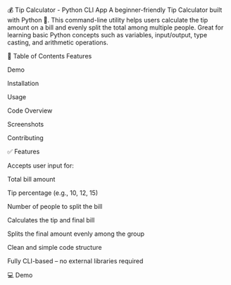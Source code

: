 💰 Tip Calculator - Python CLI App
A beginner-friendly Tip Calculator built with Python 🐍. This command-line utility helps users calculate the tip amount on a bill and evenly split the total among multiple people. Great for learning basic Python concepts such as variables, input/output, type casting, and arithmetic operations.

📌 Table of Contents
Features

Demo

Installation

Usage

Code Overview

Screenshots

Contributing

✅ Features

Accepts user input for:

Total bill amount

Tip percentage (e.g., 10, 12, 15)

Number of people to split the bill

Calculates the tip and final bill

Splits the final amount evenly among the group

Clean and simple code structure

Fully CLI-based – no external libraries required

💻 Demo


